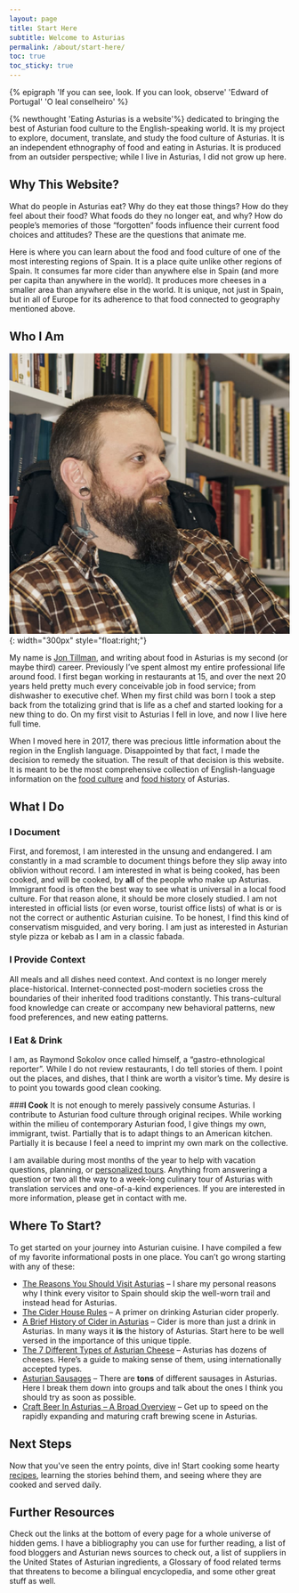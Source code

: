 ```yaml
---
layout: page
title: Start Here
subtitle: Welcome to Asturias
permalink: /about/start-here/
toc: true
toc_sticky: true
---
```


{% epigraph 'If you can see, look. If you can look, observe' 'Edward of Portugal' 'O leal conselheiro' %}

{% newthought 'Eating Asturias is a website'%} dedicated to bringing the best of Asturian food culture to the English-speaking world. It is my project to explore, document, translate, and study the food culture of Asturias. It is an independent ethnography of food and eating in Asturias. It is produced from an outsider perspective; while I live in Asturias, I did not grow up here.

## Why This Website?
What do people in Asturias eat? Why do they eat those things? How do they feel about their food? What foods do they no longer eat, and why? How do people’s memories of those “forgotten” foods influence their current food choices and attitudes? These are the questions that animate me.

Here is where you can learn about the food and food culture of one of the most interesting regions of Spain. It is a place quite unlike other regions of Spain. It consumes far more cider than anywhere else in Spain (and more per capita than anywhere in the world). It produces more cheeses in a smaller area than anywhere else in the world. It is unique, not just in Spain, but in all of Europe for its adherence to that food connected to geography mentioned above. 

## Who I Am
![Jon Tillman](/assets/images/Jon.jpeg){: width="300px" style="float:right;"}

My name is [Jon Tillman](/about/jon/), and writing about food in Asturias is my second (or maybe third) career. Previously I’ve spent almost my entire professional life around food. I first began working in restaurants at 15, and over the next 20 years held pretty much every conceivable job in food service; from dishwasher to executive chef. When my first child was born I took a step back from the totalizing grind that is life as a chef and started looking for a new thing to do. On my first visit to Asturias I fell in love, and now I live here full time.

When I moved here in 2017, there was precious little information about the region in the English language. Disappointed by that fact, I made the decision to remedy the situation. The result of that decision is this website. It is meant to be the most comprehensive collection of English-language information on the [food culture](/culture/) and [food history](/culture/history/) of Asturias.

## What I Do

### **I Document**
First, and foremost, I am interested in the unsung and endangered. I am constantly in a mad scramble to document things before they slip away into oblivion without record. I am interested in what is being cooked, has been cooked, and will be cooked, by **all** of the people who make up Asturias. Immigrant food is often the best way to see what is universal in a local food culture. For that reason alone, it should be more closely studied. I am not interested in official lists (or even worse, tourist office lists) of what is or is not the correct or authentic Asturian cuisine. To be honest, I find this kind of conservatism misguided, and very boring. I am just as interested in Asturian style pizza or kebab as I am in a classic fabada.

### **I Provide Context**
All meals and all dishes need context. And context is no longer merely place-historical. Internet-connected post-modern societies cross the boundaries of their inherited food traditions constantly. This trans-cultural food knowledge can create or accompany new behavioral patterns, new food preferences, and new eating patterns.

### **I Eat & Drink**
I am, as Raymond Sokolov once called himself, a “gastro-ethnological reporter”. While I do not review restaurants, I do tell stories of them. I point out the places, and dishes, that I think are worth a visitor’s time. My desire is to point you towards good clean cooking.

###**I Cook**
It is not enough to merely passively consume Asturias. I contribute to Asturian food culture through original recipes. While working within the milieu of contemporary Asturian food, I give things my own, immigrant, twist. Partially that is to adapt things to an American kitchen. Partially it is because I feel a need to imprint my own mark on the collective.

I am available during most months of the year to help with vacation questions, planning, or [personalized tours](/visit/tours/). Anything from answering a question or two all the way to a week-long culinary tour of Asturias with translation services and one-of-a-kind experiences. If you are interested in more information, please get in contact with me.

## Where To Start?
To get started on your journey into Asturian cuisine. I have compiled a few of my favorite informational posts in one place. You can’t go wrong starting with any of these:

- [The Reasons You Should Visit Asturias](/visit/) – I share my personal reasons why I think every visitor to Spain should skip the well-worn trail and instead head for Asturias.
- [The Cider House Rules](/culture/cider-ritual/) – A primer on drinking Asturian cider properly.
- [A Brief History of Cider in Asturias](https://eatingasturias.com/wiki/A_Brief_History_of_Cider_in_Asturias "A Brief History of Cider in Asturias") – Cider is more than just a drink in Asturias. In many ways it **is** the history of Asturias. Start here to be well versed in the importance of this unique tipple.
- [The 7 Different Types of Asturian Cheese](https://eatingasturias.com/wiki/The_7_Different_Types_of_Asturian_Cheese "The 7 Different Types of Asturian Cheese") – Asturias has dozens of cheeses. Here’s a guide to making sense of them, using internationally accepted types.
- [Asturian Sausages](https://eatingasturias.com/wiki/Asturian_Sausages "Asturian Sausages") – There are **tons** of different sausages in Asturias. Here I break them down into groups and talk about the ones I think you should try as soon as possible.
- [Craft Beer In Asturias – A Broad Overview](https://eatingasturias.com/wiki/Craft_Beer_In_Asturias "Craft Beer In Asturias") – Get up to speed on the rapidly expanding and maturing craft brewing scene in Asturias.

## Next Steps
Now that you've seen the entry points, dive in! Start cooking some hearty [recipes](/recipes/), learning the stories behind them, and seeing where they are cooked and served daily.

## Further Resources
Check out the links at the bottom of every page for a whole universe of hidden gems. I have a bibliography you can use for further reading, a list of food bloggers and Asturian news sources to check out, a list of suppliers in the United States of Asturian ingredients, a Glossary of food related terms that threatens to become a bilingual encyclopedia, and some other great stuff as well.